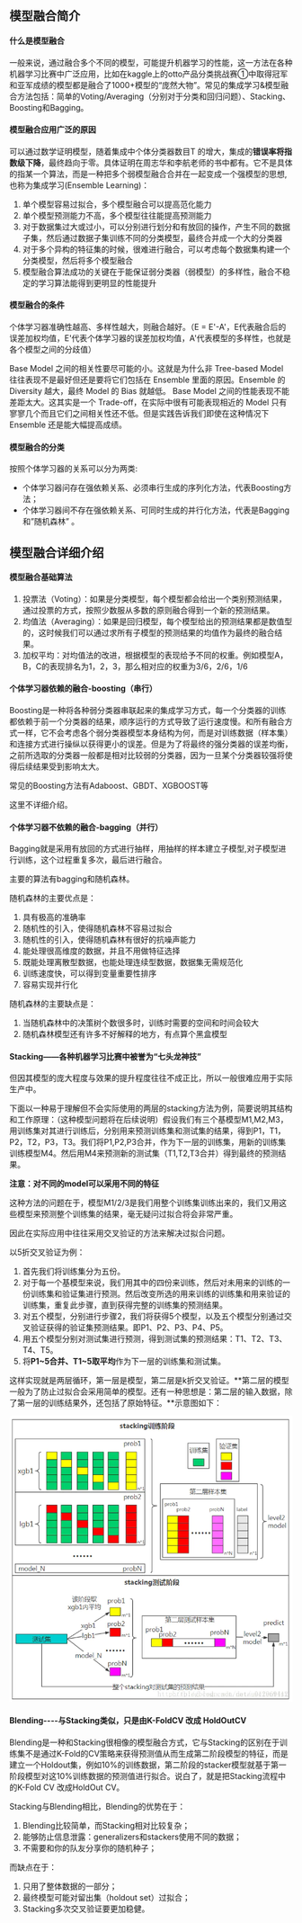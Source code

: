 ## 模型融合简介

#### 什么是模型融合

一般来说，通过融合多个不同的模型，可能提升机器学习的性能，这一方法在各种机器学习比赛中广泛应用，比如在kaggle上的otto产品分类挑战赛①中取得冠军和亚军成绩的模型都是融合了1000+模型的“庞然大物”。常见的集成学习&模型融合方法包括：简单的Voting/Averaging（分别对于分类和回归问题）、Stacking、Boosting和Bagging。

#### 模型融合应用广泛的原因

可以通过数学证明模型，随着集成中个体分类器数目T 的增大，集成的**错误率将指数级下降**，最终趋向于零。具体证明在周志华和李航老师的书中都有。它不是具体的指某一个算法，而是一种把多个弱模型融合合并在一起变成一个强模型的思想,也称为集成学习(Ensemble Learning)：

1. 单个模型容易过拟合，多个模型融合可以提高范化能力
2. 单个模型预测能力不高，多个模型往往能提高预测能力
3. 对于数据集过大或过小，可以分别进行划分和有放回的操作，产生不同的数据子集，然后通过数据子集训练不同的分类模型，最终合并成一个大的分类器
4. 对于多个异构的特征集的时候，很难进行融合，可以考虑每个数据集构建一个分类模型，然后将多个模型融合
5. 模型融合算法成功的关键在于能保证弱分类器（弱模型）的多样性，融合不稳定的学习算法能得到更明显的性能提升

#### 模型融合的条件

个体学习器准确性越高、多样性越大，则融合越好。（E = E'-A'，E代表融合后的误差加权均值，E'代表个体学习器的误差加权均值，A'代表模型的多样性，也就是各个模型之间的分歧值）

Base Model 之间的相关性要尽可能的小。这就是为什么非 Tree-based Model 往往表现不是最好但还是要将它们包括在 Ensemble 里面的原因。Ensemble 的 Diversity 越大，最终 Model 的 Bias 就越低。
Base Model 之间的性能表现不能差距太大。这其实是一个 Trade-off，在实际中很有可能表现相近的 Model 只有寥寥几个而且它们之间相关性还不低。但是实践告诉我们即使在这种情况下 Ensemble 还是能大幅提高成绩。

#### 模型融合的分类

按照个体学习器的关系可以分为两类:

- 个体学习器问存在强依赖关系、必须串行生成的序列化方法，代表Boosting方法；
- 个体学习器间不存在强依赖关系、可同时生成的并行化方法，代表是Bagging 和”随机森林” 。



## 模型融合详细介绍

#### 模型融合基础算法

1. 投票法（Voting）：如果是分类模型，每个模型都会给出一个类别预测结果，通过投票的方式，按照少数服从多数的原则融合得到一个新的预测结果。
2. 均值法（Averaging）：如果是回归模型，每个模型给出的预测结果都是数值型的，这时候我们可以通过求所有子模型的预测结果的均值作为最终的融合结果。
3. 加权平均：对均值法的改进，根据模型的表现给予不同的权重。例如模型A，B，C的表现排名为1，2，3，那么相对应的权重为3/6，2/6，1/6

#### 个体学习器依赖的融合-boosting（串行）

Boosting是一种将各种弱分类器串联起来的集成学习方式，每一个分类器的训练都依赖于前一个分类器的结果，顺序运行的方式导致了运行速度慢。和所有融合方式一样，它不会考虑各个弱分类器模型本身结构为何，而是对训练数据（样本集）和连接方式进行操纵以获得更小的误差。但是为了将最终的强分类器的误差均衡，之前所选取的分类器一般都是相对比较弱的分类器，因为一旦某个分类器较强将使得后续结果受到影响太大。

常见的Boosting方法有Adaboost、GBDT、XGBOOST等

这里不详细介绍。

#### 个体学习器不依赖的融合-bagging（并行）

Bagging就是采用有放回的方式进行抽样，用抽样的样本建立子模型,对子模型进行训练，这个过程重复多次，最后进行融合。

主要的算法有bagging和随机森林。

随机森林的主要优点是：

1. 具有极高的准确率
2. 随机性的引入，使得随机森林不容易过拟合
3. 随机性的引入，使得随机森林有很好的抗噪声能力
4. 能处理很高维度的数据，并且不用做特征选择
5. 既能处理离散型数据，也能处理连续型数据，数据集无需规范化
6. 训练速度快，可以得到变量重要性排序
7. 容易实现并行化

随机森林的主要缺点是：

1. 当随机森林中的决策树个数很多时，训练时需要的空间和时间会较大
2. 随机森林模型还有许多不好解释的地方，有点算个黑盒模型

####  Stacking——各种机器学习比赛中被誉为“七头龙神技”

但因其模型的庞大程度与效果的提升程度往往不成正比，所以一般很难应用于实际生产中。

下面以一种易于理解但不会实际使用的两层的stacking方法为例，简要说明其结构和工作原理：（这种模型问题将在后续说明）假设我们有三个基模型M1,M2,M3，用训练集对其进行训练后，分别用来预测训练集和测试集的结果，得到P1，T1，P2，T2，P3，T3。我们将P1,P2,P3合并，作为下一层的训练集，用新的训练集训练模型M4。然后用M4来预测新的测试集（T1,T2,T3合并）得到最终的预测结果。

**注意：对不同的model可以采用不同的特征**

 这种方法的问题在于，模型M1/2/3是我们用整个训练集训练出来的，我们又用这些模型来预测整个训练集的结果，毫无疑问过拟合将会非常严重。

因此在实际应用中往往采用交叉验证的方法来解决过拟合问题。

以5折交叉验证为例：

1. 首先我们将训练集分为五份。
2. 对于每一个基模型来说，我们用其中的四份来训练，然后对未用来的训练的一份训练集和验证集进行预测。然后改变所选的用来训练的训练集和用来验证的训练集，重复此步骤，直到获得完整的训练集的预测结果。
3. 对五个模型，分别进行步骤2，我们将获得5个模型，以及五个模型分别通过交叉验证获得的验证集预测结果。即P1、P2、P3、P4、P5。
4. 用五个模型分别对测试集进行预测，得到测试集的预测结果：T1、T2、T3、T4、T5。
5. 将**P1~5合并、T1~5取平均**作为下一层的训练集和测试集。

这样实现就是两层循环，第一层是模型，第二层是k折交叉验证。**第二层的模型一般为了防止过拟合会采用简单的模型。还有一种思想是：第二层的输入数据，除了第一层的训练结果外，还包括了原始特征。**示意图如下：

![img](./stacking.png)

#### Blending----与Stacking类似，只是由K-FoldCV 改成 HoldOutCV

Blending是一种和Stacking很相像的模型融合方式，它与Stacking的区别在于训练集不是通过K-Fold的CV策略来获得预测值从而生成第二阶段模型的特征，而是建立一个Holdout集，例如10%的训练数据，第二阶段的stacker模型就基于第一阶段模型对这10%训练数据的预测值进行拟合。说白了，就是把Stacking流程中的K-Fold CV 改成HoldOut CV。

Stacking与Blending相比，Blending的优势在于：

1. Blending比较简单，而Stacking相对比较复杂；
2. 能够防止信息泄露：generalizers和stackers使用不同的数据； 
3. 不需要和你的队友分享你的随机种子；

而缺点在于：
1. 只用了整体数据的一部分； 
2. 最终模型可能对留出集（holdout set）过拟合；
3. Stacking多次交叉验证要更加稳健。


